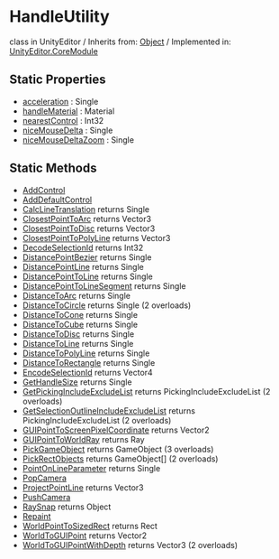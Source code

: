 # HandleUtility
class in UnityEditor
 / Inherits from: <a href="https://docs.unity3d.com/6000.2/Documentation/ScriptReference/Object.html">Object</a> / Implemented in: <a href="https://docs.unity3d.com/6000.2/Documentation/ScriptReference/UnityEditor.CoreModule.html">UnityEditor.CoreModule</a>

## Static Properties
- <a href="https://docs.unity3d.com/6000.2/Documentation/ScriptReference/HandleUtility-acceleration.html">acceleration</a> : Single
- <a href="https://docs.unity3d.com/6000.2/Documentation/ScriptReference/HandleUtility-handleMaterial.html">handleMaterial</a> : Material
- <a href="https://docs.unity3d.com/6000.2/Documentation/ScriptReference/HandleUtility-nearestControl.html">nearestControl</a> : Int32
- <a href="https://docs.unity3d.com/6000.2/Documentation/ScriptReference/HandleUtility-niceMouseDelta.html">niceMouseDelta</a> : Single
- <a href="https://docs.unity3d.com/6000.2/Documentation/ScriptReference/HandleUtility-niceMouseDeltaZoom.html">niceMouseDeltaZoom</a> : Single

## Static Methods
- <a href="https://docs.unity3d.com/6000.2/Documentation/ScriptReference/HandleUtility.AddControl.html">AddControl</a>
- <a href="https://docs.unity3d.com/6000.2/Documentation/ScriptReference/HandleUtility.AddDefaultControl.html">AddDefaultControl</a>
- <a href="https://docs.unity3d.com/6000.2/Documentation/ScriptReference/HandleUtility.CalcLineTranslation.html">CalcLineTranslation</a> returns Single
- <a href="https://docs.unity3d.com/6000.2/Documentation/ScriptReference/HandleUtility.ClosestPointToArc.html">ClosestPointToArc</a> returns Vector3
- <a href="https://docs.unity3d.com/6000.2/Documentation/ScriptReference/HandleUtility.ClosestPointToDisc.html">ClosestPointToDisc</a> returns Vector3
- <a href="https://docs.unity3d.com/6000.2/Documentation/ScriptReference/HandleUtility.ClosestPointToPolyLine.html">ClosestPointToPolyLine</a> returns Vector3
- <a href="https://docs.unity3d.com/6000.2/Documentation/ScriptReference/HandleUtility.DecodeSelectionId.html">DecodeSelectionId</a> returns Int32
- <a href="https://docs.unity3d.com/6000.2/Documentation/ScriptReference/HandleUtility.DistancePointBezier.html">DistancePointBezier</a> returns Single
- <a href="https://docs.unity3d.com/6000.2/Documentation/ScriptReference/HandleUtility.DistancePointLine.html">DistancePointLine</a> returns Single
- <a href="https://docs.unity3d.com/6000.2/Documentation/ScriptReference/HandleUtility.DistancePointToLine.html">DistancePointToLine</a> returns Single
- <a href="https://docs.unity3d.com/6000.2/Documentation/ScriptReference/HandleUtility.DistancePointToLineSegment.html">DistancePointToLineSegment</a> returns Single
- <a href="https://docs.unity3d.com/6000.2/Documentation/ScriptReference/HandleUtility.DistanceToArc.html">DistanceToArc</a> returns Single
- <a href="https://docs.unity3d.com/6000.2/Documentation/ScriptReference/HandleUtility.DistanceToCircle.html">DistanceToCircle</a> returns Single (2 overloads)
- <a href="https://docs.unity3d.com/6000.2/Documentation/ScriptReference/HandleUtility.DistanceToCone.html">DistanceToCone</a> returns Single
- <a href="https://docs.unity3d.com/6000.2/Documentation/ScriptReference/HandleUtility.DistanceToCube.html">DistanceToCube</a> returns Single
- <a href="https://docs.unity3d.com/6000.2/Documentation/ScriptReference/HandleUtility.DistanceToDisc.html">DistanceToDisc</a> returns Single
- <a href="https://docs.unity3d.com/6000.2/Documentation/ScriptReference/HandleUtility.DistanceToLine.html">DistanceToLine</a> returns Single
- <a href="https://docs.unity3d.com/6000.2/Documentation/ScriptReference/HandleUtility.DistanceToPolyLine.html">DistanceToPolyLine</a> returns Single
- <a href="https://docs.unity3d.com/6000.2/Documentation/ScriptReference/HandleUtility.DistanceToRectangle.html">DistanceToRectangle</a> returns Single
- <a href="https://docs.unity3d.com/6000.2/Documentation/ScriptReference/HandleUtility.EncodeSelectionId.html">EncodeSelectionId</a> returns Vector4
- <a href="https://docs.unity3d.com/6000.2/Documentation/ScriptReference/HandleUtility.GetHandleSize.html">GetHandleSize</a> returns Single
- <a href="https://docs.unity3d.com/6000.2/Documentation/ScriptReference/HandleUtility.GetPickingIncludeExcludeList.html">GetPickingIncludeExcludeList</a> returns PickingIncludeExcludeList (2 overloads)
- <a href="https://docs.unity3d.com/6000.2/Documentation/ScriptReference/HandleUtility.GetSelectionOutlineIncludeExcludeList.html">GetSelectionOutlineIncludeExcludeList</a> returns PickingIncludeExcludeList (2 overloads)
- <a href="https://docs.unity3d.com/6000.2/Documentation/ScriptReference/HandleUtility.GUIPointToScreenPixelCoordinate.html">GUIPointToScreenPixelCoordinate</a> returns Vector2
- <a href="https://docs.unity3d.com/6000.2/Documentation/ScriptReference/HandleUtility.GUIPointToWorldRay.html">GUIPointToWorldRay</a> returns Ray
- <a href="https://docs.unity3d.com/6000.2/Documentation/ScriptReference/HandleUtility.PickGameObject.html">PickGameObject</a> returns GameObject (3 overloads)
- <a href="https://docs.unity3d.com/6000.2/Documentation/ScriptReference/HandleUtility.PickRectObjects.html">PickRectObjects</a> returns GameObject[] (2 overloads)
- <a href="https://docs.unity3d.com/6000.2/Documentation/ScriptReference/HandleUtility.PointOnLineParameter.html">PointOnLineParameter</a> returns Single
- <a href="https://docs.unity3d.com/6000.2/Documentation/ScriptReference/HandleUtility.PopCamera.html">PopCamera</a>
- <a href="https://docs.unity3d.com/6000.2/Documentation/ScriptReference/HandleUtility.ProjectPointLine.html">ProjectPointLine</a> returns Vector3
- <a href="https://docs.unity3d.com/6000.2/Documentation/ScriptReference/HandleUtility.PushCamera.html">PushCamera</a>
- <a href="https://docs.unity3d.com/6000.2/Documentation/ScriptReference/HandleUtility.RaySnap.html">RaySnap</a> returns Object
- <a href="https://docs.unity3d.com/6000.2/Documentation/ScriptReference/HandleUtility.Repaint.html">Repaint</a>
- <a href="https://docs.unity3d.com/6000.2/Documentation/ScriptReference/HandleUtility.WorldPointToSizedRect.html">WorldPointToSizedRect</a> returns Rect
- <a href="https://docs.unity3d.com/6000.2/Documentation/ScriptReference/HandleUtility.WorldToGUIPoint.html">WorldToGUIPoint</a> returns Vector2
- <a href="https://docs.unity3d.com/6000.2/Documentation/ScriptReference/HandleUtility.WorldToGUIPointWithDepth.html">WorldToGUIPointWithDepth</a> returns Vector3 (2 overloads)
